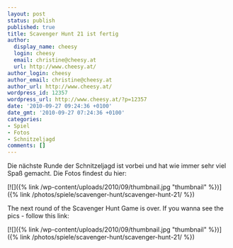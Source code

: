 ```yaml
---
layout: post
status: publish
published: true
title: Scavenger Hunt 21 ist fertig
author:
  display_name: cheesy
  login: cheesy
  email: christine@cheesy.at
  url: http://www.cheesy.at/
author_login: cheesy
author_email: christine@cheesy.at
author_url: http://www.cheesy.at/
wordpress_id: 12357
wordpress_url: http://www.cheesy.at/?p=12357
date: '2010-09-27 09:24:36 +0100'
date_gmt: '2010-09-27 07:24:36 +0100'
categories:
- Spiel
- Fotos
- Schnitzeljagd
comments: []
---
```

<!--:de-->Die nächste Runde der Schnitzeljagd ist vorbei und hat wie immer sehr viel Spaß gemacht. Die Fotos findest du hier:
[![]({% link /wp-content/uploads/2010/09/thumbnail.jpg "thumbnail" %})]({% link /photos/spiele/scavenger-hunt/scavenger-hunt-21/ %})
<!--:--><!--:en-->The next round of the Scavenger Hunt Game is over. If you wanna see the pics - follow this link:
[![]({% link /wp-content/uploads/2010/09/thumbnail.jpg "thumbnail" %})]({% link /photos/spiele/scavenger-hunt/scavenger-hunt-21/ %})<!--:-->

